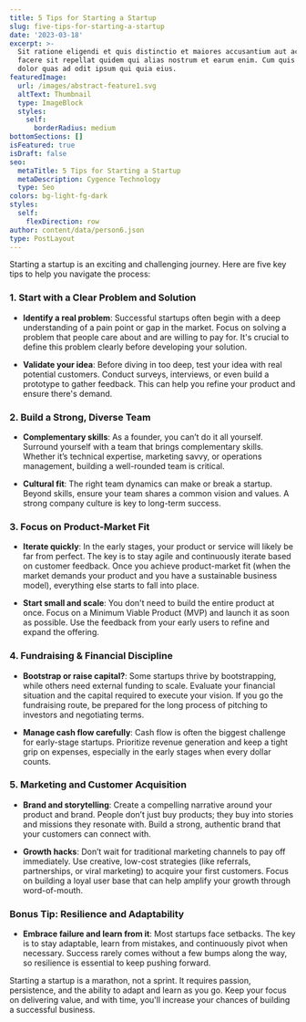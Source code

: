 ```yaml
---
title: 5 Tips for Starting a Startup
slug: five-tips-for-starting-a-startup
date: '2023-03-18'
excerpt: >-
  Sit ratione eligendi et quis distinctio et maiores accusantium aut accusamus
  facere sit repellat quidem qui alias nostrum et earum enim. Cum quis sint eos
  dolor quas ad odit ipsum qui quia eius.
featuredImage:
  url: /images/abstract-feature1.svg
  altText: Thumbnail
  type: ImageBlock
  styles:
    self:
      borderRadius: medium
bottomSections: []
isFeatured: true
isDraft: false
seo:
  metaTitle: 5 Tips for Starting a Startup
  metaDescription: Cygence Technology
  type: Seo
colors: bg-light-fg-dark
styles:
  self:
    flexDirection: row
author: content/data/person6.json
type: PostLayout
---
```

Starting a startup is an exciting and challenging journey. Here are five key tips to help you navigate the process:

### 1. **Start with a Clear Problem and Solution**

*   **Identify a real problem**: Successful startups often begin with a deep understanding of a pain point or gap in the market. Focus on solving a problem that people care about and are willing to pay for. It's crucial to define this problem clearly before developing your solution.

*   **Validate your idea**: Before diving in too deep, test your idea with real potential customers. Conduct surveys, interviews, or even build a prototype to gather feedback. This can help you refine your product and ensure there's demand.

### 2. **Build a Strong, Diverse Team**

*   **Complementary skills**: As a founder, you can’t do it all yourself. Surround yourself with a team that brings complementary skills. Whether it’s technical expertise, marketing savvy, or operations management, building a well-rounded team is critical.

*   **Cultural fit**: The right team dynamics can make or break a startup. Beyond skills, ensure your team shares a common vision and values. A strong company culture is key to long-term success.

### 3. **Focus on Product-Market Fit**

*   **Iterate quickly**: In the early stages, your product or service will likely be far from perfect. The key is to stay agile and continuously iterate based on customer feedback. Once you achieve product-market fit (when the market demands your product and you have a sustainable business model), everything else starts to fall into place.

*   **Start small and scale**: You don't need to build the entire product at once. Focus on a Minimum Viable Product (MVP) and launch it as soon as possible. Use the feedback from your early users to refine and expand the offering.

### 4. **Fundraising & Financial Discipline**

*   **Bootstrap or raise capital?**: Some startups thrive by bootstrapping, while others need external funding to scale. Evaluate your financial situation and the capital required to execute your vision. If you go the fundraising route, be prepared for the long process of pitching to investors and negotiating terms.

*   **Manage cash flow carefully**: Cash flow is often the biggest challenge for early-stage startups. Prioritize revenue generation and keep a tight grip on expenses, especially in the early stages when every dollar counts.

### 5. **Marketing and Customer Acquisition**

*   **Brand and storytelling**: Create a compelling narrative around your product and brand. People don’t just buy products; they buy into stories and missions they resonate with. Build a strong, authentic brand that your customers can connect with.

*   **Growth hacks**: Don’t wait for traditional marketing channels to pay off immediately. Use creative, low-cost strategies (like referrals, partnerships, or viral marketing) to acquire your first customers. Focus on building a loyal user base that can help amplify your growth through word-of-mouth.

### Bonus Tip: **Resilience and Adaptability**

*   **Embrace failure and learn from it**: Most startups face setbacks. The key is to stay adaptable, learn from mistakes, and continuously pivot when necessary. Success rarely comes without a few bumps along the way, so resilience is essential to keep pushing forward.

Starting a startup is a marathon, not a sprint. It requires passion, persistence, and the ability to adapt and learn as you go. Keep your focus on delivering value, and with time, you'll increase your chances of building a successful business.
